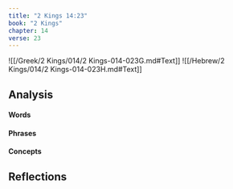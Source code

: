 ```yaml
---
title: "2 Kings 14:23"
book: "2 Kings"
chapter: 14
verse: 23
---
```

![[/Greek/2 Kings/014/2 Kings-014-023G.md#Text]]
![[/Hebrew/2 Kings/014/2 Kings-014-023H.md#Text]]

## Analysis

#### Words

#### Phrases

#### Concepts

## Reflections
